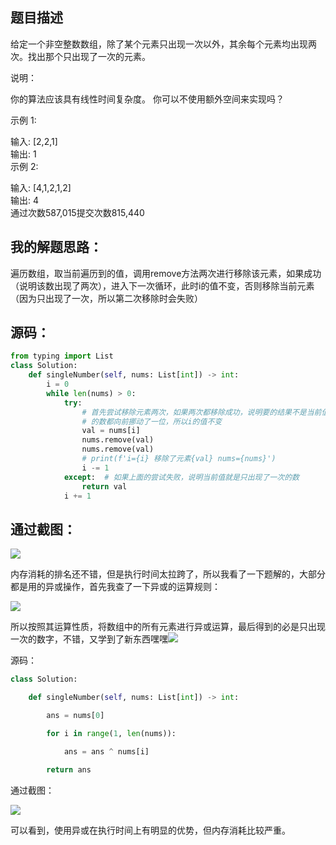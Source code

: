 
<BlogInfo id="1335" title="leetcode之只出现一次的数字" author="白日梦想猿" pv=0 read_times=0 pre_cost_time="61" category="leetcode100题" tag_list="['leetcode', '              异或', '              动态数组']" create_time="2022.02.05 21:07:35.351077" update_time="2022.07.11 10:36:23" />

## **题目描述**

给定一个非空整数数组，除了某个元素只出现一次以外，其余每个元素均出现两次。找出那个只出现了一次的元素。

说明：

你的算法应该具有线性时间复杂度。 你可以不使用额外空间来实现吗？

示例 1:

输入: [2,2,1]  
输出: 1  
示例 2:

输入: [4,1,2,1,2]  
输出: 4  
通过次数587,015提交次数815,440



## **我的解题思路：**

遍历数组，取当前遍历到的值，调用remove方法两次进行移除该元素，如果成功（说明该数出现了两次），进入下一次循环，此时i的值不变，否则移除当前元素（因为只出现了一次，所以第二次移除时会失败）

## **源码：**
```python
from typing import List
class Solution:
    def singleNumber(self, nums: List[int]) -> int:
        i = 0
        while len(nums) > 0:
            try:
                # 首先尝试移除元素两次，如果两次都移除成功，说明要的结果不是当前值，因为当前值被移走了，相当于后面所有
                # 的数都向前挪动了一位，所以i的值不变
                val = nums[i]
                nums.remove(val)
                nums.remove(val)
                # print(f'i={i} 移除了元素{val} nums={nums}')
                i -= 1
            except:  # 如果上面的尝试失败，说明当前值就是只出现了一次的数
                return val
            i += 1
```

## **通过截图：**

![](http://www.lll.plus/media/image/2022/02/05/image-20220205210228-1.png)


内存消耗的排名还不错，但是执行时间太拉跨了，所以我看了一下题解的，大部分都是用的异或操作，首先我查了一下异或的运算规则：

![](http://www.lll.plus/media/image/2022/02/05/image-20220205210416-2.png)

所以按照其运算性质，将数组中的所有元素进行异或运算，最后得到的必是只出现一次的数字，不错，又学到了新东西嘿嘿![](http://www.lll.plus/media/image/2022/02/05/image-20220205210533-3.gif)

源码：

```python
class Solution:

    def singleNumber(self, nums: List[int]) -> int:

        ans = nums[0]

        for i in range(1, len(nums)):

            ans = ans ^ nums[i]

        return ans
```

通过截图：

![](http://www.lll.plus/media/image/2022/02/05/image-20220205210621-4.png)

可以看到，使用异或在执行时间上有明显的优势，但内存消耗比较严重。



























